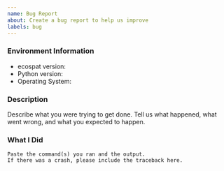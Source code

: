 ```yaml
---
name: Bug Report
about: Create a bug report to help us improve
labels: bug
---
```


<!-- Please search existing issues to avoid creating duplicates. -->

### Environment Information

-   ecospat version:
-   Python version:
-   Operating System:

### Description

Describe what you were trying to get done.
Tell us what happened, what went wrong, and what you expected to happen.

### What I Did

```
Paste the command(s) you ran and the output.
If there was a crash, please include the traceback here.
```
